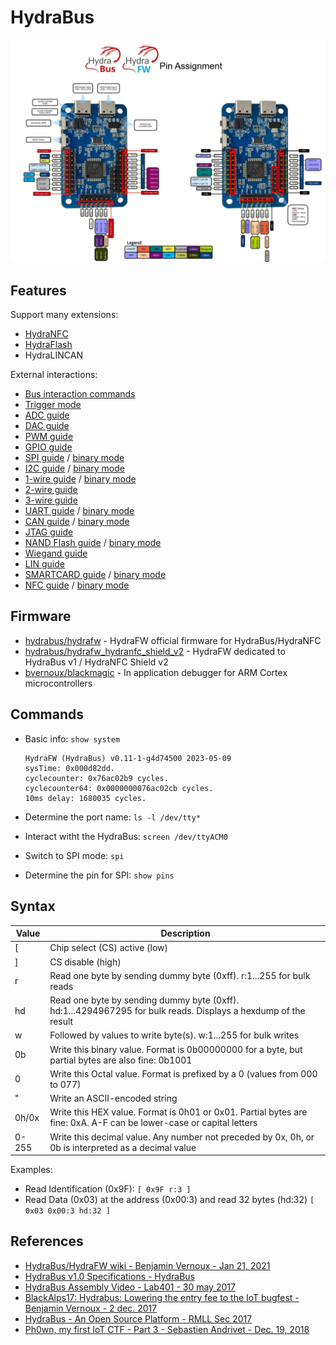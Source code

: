 # HydraBus

![HydraBUS - Pin Assignment](../assets/hydrabus_pin_assignment.jpg)


## Features

Support many extensions:

- [HydraNFC](https://swisskyrepo.github.io/HardwareAllTheThings/gadgets/hydranfc/)
- [HydraFlash](https://swisskyrepo.github.io/HardwareAllTheThings/gadgets/hydraflash/)
- HydraLINCAN

External interactions:

- [Bus interaction commands](https://github.com/hydrabus/hydrafw/wiki/Bus-interaction-commands)
- [Trigger mode](https://github.com/hydrabus/hydrafw/wiki/HydraFW-Trigger-guide)
- [ADC guide](https://github.com/hydrabus/hydrafw/wiki/HydraFW-ADC-guide)
- [DAC guide](https://github.com/hydrabus/hydrafw/wiki/HydraFW-DAC-guide)
- [PWM guide](https://github.com/hydrabus/hydrafw/wiki/HydraFW-PWM-guide)
- [GPIO guide](https://github.com/hydrabus/hydrafw/wiki/HydraFW-GPIO-guide)
- [SPI guide](https://github.com/hydrabus/hydrafw/wiki/HydraFW-SPI-guide) / [binary mode](https://github.com/hydrabus/hydrafw/wiki/HydraFW-Binary-SPI-mode-guide)
- [I2C guide](https://github.com/hydrabus/hydrafw/wiki/HydraFW-I2C-guide) / [binary mode]()
- [1-wire guide](https://github.com/hydrabus/hydrafw/wiki/HydraFW-1-wire-guide) / [binary mode](https://github.com/hydrabus/hydrafw/wiki/HydraFW-binary-1-Wire-mode-guide)
- [2-wire guide](https://github.com/hydrabus/hydrafw/wiki/HydraFW-2wire-guide)
- [3-wire guide](https://github.com/hydrabus/hydrafw/wiki/HydraFW-3wire-guide)
- [UART guide](https://github.com/hydrabus/hydrafw/wiki/HydraFW-UART-guide) / [binary mode](https://github.com/hydrabus/hydrafw/wiki/HydraFW-binary-UART-mode-guide)
- [CAN guide](https://github.com/hydrabus/hydrafw/wiki/HydraFW-CAN-guide) / [binary mode](https://github.com/hydrabus/hydrafw/wiki/HydraFW-Binary-CAN-mode-guide)
- [JTAG guide](https://github.com/hydrabus/hydrafw/wiki/HydraFW-JTAG-guide)
- [NAND Flash guide](https://github.com/hydrabus/hydrafw/wiki/HydraFW-NAND-Flash-guide) / [binary mode](https://github.com/hydrabus/hydrafw/wiki/HydraFW-binary-NAND-Flash-mode-guide)
- [Wiegand guide](https://github.com/hydrabus/hydrafw/wiki/HydraFW-Wiegand-guide)
- [LIN guide](https://github.com/hydrabus/hydrafw/wiki/HydraFW-LIN-guide)
- [SMARTCARD guide](https://github.com/hydrabus/hydrafw/wiki/HydraFW-SMARTCARD-guide) / [binary mode](https://github.com/hydrabus/hydrafw/wiki/HydraFW-binary-SMARTCARD-mode-guide)
- [NFC guide](https://github.com/hydrabus/hydrafw/wiki/HydraFW-HydraNFC-v1-guide) / [binary mode](https://github.com/hydrabus/hydrafw/wiki/HydraFW-binary-NFC-Reader-mode-guide)


## Firmware

* [hydrabus/hydrafw](https://github.com/hydrabus/hydrafw) - HydraFW official firmware for HydraBus/HydraNFC
* [hydrabus/hydrafw_hydranfc_shield_v2](https://github.com/hydrabus/hydrafw_hydranfc_shield_v2) - HydraFW dedicated to HydraBus v1 / HydraNFC Shield v2
* [bvernoux/blackmagic](https://github.com/bvernoux/blackmagic) - In application debugger for ARM Cortex microcontrollers


## Commands

* Basic info: `show system`

    ```ps1> show system
    HydraFW (HydraBus) v0.11-1-g4d74500 2023-05-09
    sysTime: 0x000d82dd.
    cyclecounter: 0x76ac02b9 cycles.
    cyclecounter64: 0x0000000076ac02cb cycles.
    10ms delay: 1680035 cycles.
    ```

* Determine the port name: `ls -l /dev/tty*`
* Interact witht the HydraBus: `screen /dev/ttyACM0`
* Switch to SPI mode: `spi`
* Determine the pin for SPI: `show pins`


## Syntax

| Value | Description |
|-------|-------------|
| [	 | Chip select (CS) active (low) |
| ]	 | CS disable (high) |
| r	 | Read one byte by sending dummy byte (0xff). r:1...255 for bulk reads |
| hd | Read one byte by sending dummy byte (0xff). hd:1...4294967295 for bulk reads. Displays a hexdump of the result |
| w	 | Followed by values to write byte(s). w:1...255 for bulk writes |
| 0b | Write this binary value. Format is 0b00000000 for a byte, but partial bytes are also fine: 0b1001 |
| 0	 | Write this Octal value. Format is prefixed by a 0 (values from 000 to 077) |
| "  | Write an ASCII-encoded string |
| 0h/0x | Write this HEX value. Format is 0h01 or 0x01. Partial bytes are fine: 0xA. A-F can be lower-case or capital letters |
| 0-255	| Write this decimal value. Any number not preceded by 0x, 0h, or 0b is interpreted as a decimal value |

Examples:

* Read Identification (0x9F): `[ 0x9F r:3 ]`
* Read Data (0x03) at the address (0x00:3) and read 32 bytes (hd:32) `[ 0x03 0x00:3 hd:32 ]`


## References

* [HydraBus/HydraFW wiki - Benjamin Vernoux - Jan 21, 2021](https://github.com/hydrabus/hydrafw/wiki/)
* [HydraBus v1.0 Specifications - HydraBus](https://hydrabus.com/hydrabus-1-0-specifications)
* [HydraBus Assembly Video - Lab401 - 30 may 2017](https://youtu.be/9lFEPG8EG6w)
* [BlackAlps17: Hydrabus: Lowering the entry fee to the IoT bugfest - Benjamin Vernoux -  2 dec. 2017](https://www.youtube.com/watch?v=theYbzPhYH8)
* [HydraBus - An Open Source Platform - RMLL Sec 2017](https://archives.pass-the-salt.org/RMLL%20Security%20Tracks/2017/slides/RMLL-Sec-2017-hydrabus.pdf)
* [Ph0wn, my first IoT CTF - Part 3 - Sebastien Andrivet - Dec. 19, 2018](https://sebastien.andrivet.com/en/posts/ph0wn-my-first-iot-ctf-part-3/)